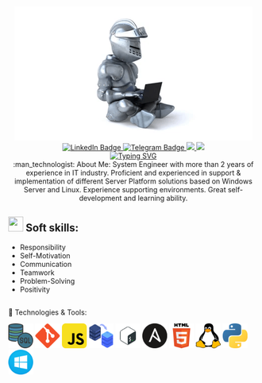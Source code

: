<div id="header" align="center">
  <img src="https://github.com/sergeikuz/sergeikuz/blob/main/08-55-43-_512.gif"/>
</div>
<div id="badges" align="center">

  
  <a href="https://www.linkedin.com/in/sergei-kuznetsov-901175281/">
    <img src="https://img.shields.io/badge/LinkedIn-blue?style=for-the-badge&logo=linkedin&logoColor=white" alt="LinkedIn Badge"/>
  </a>
 
  <a href="https://t.me/Sergei_kuznetco">
    <img src="https://img.shields.io/badge/Telegram-blue?style=for-the-badge&logo=telegram&logoColor=white" alt="Telegram Badge"/>
  </a>
  
  
  <a href="https://drive.google.com/file/d/1PBV4NfBbenBhnLlZR_t6J7Nh9O_pAPUU/view?usp=sharing">
    <img src="https://img.shields.io/badge/CV.ru-blue?style=for-the-badge"/>
  </a>
  
  <a href="https://drive.google.com/file/d/1PBV4NfBbenBhnLlZR_t6J7Nh9O_pAPUU/view?usp=sharing">
    <img src="https://img.shields.io/badge/CV.eng-blue?style=for-the-badge"/>
  </a>
 
 
</div>
<div id="badges" align="center">
<a href="https://git.io/typing-svg"><img src="https://readme-typing-svg.demolab.com?font=Fira+Code&pause=1000&color=12B5F7&width=435&lines=I+am+a+System+Administrator;" alt="Typing SVG" /></a>
</div>

<div id="badges" align="center">
:man_technologist: About Me:
System Engineer with more than 2 years of experience in IT industry.
Proficient and experienced in support & implementation of different
Server Platform solutions based on Windows Server and Linux.
Experience supporting environments. Great self-development and
learning ability.
</div>


## <img src = "https://cdn-icons-png.flaticon.com/512/6171/6171939.png" width="30" height="30"/> Soft skills:
- Responsibility
- Self-Motivation
- Communication
- Teamwork
- Problem-Solving
- Positivity
## 

:wrench: Technologies & Tools:


<div>
  <a href="https://github.com/sergeikuz/sql">
    <img src="https://github.com/sergeikuz/sergeikuz/blob/main/sql.png?raw=true" alt="Postman" width="50" height="50"/></a>
  </a>
  
 <a href="https://github.com/sergeikuz/git">
    <img src="https://github.com/sergeikuz/sergeikuz/blob/main/git.png?raw=true" alt="Postman" width="50" height="50"/></a>
  </a>
  <a href="https://github.com/sergeikuz/javascript">
    <img src="https://github.com/sergeikuz/sergeikuz/blob/main/javascript.png?raw=true" alt="Postman" width="50" height="50"/></a>
  </a>

  <a href="https://github.com/sergeikuz/web_services">
    <img src="https://github.com/sergeikuz/sergeikuz/blob/main/web_services.png?raw=true" alt="Postman" width="50" height="50"/></a>
  </a>
  <a href="https://github.com/sergeikuz/bash">
    <img src="https://github.com/sergeikuz/sergeikuz/blob/main/bash.png?raw=true" alt="Postman" width="50" height="50"/></a>
  </a>
  <a href="https://github.com/sergeikuz/ansible">
    <img src="https://github.com/sergeikuz/sergeikuz/blob/main/ansible.png?raw=true" alt="Postman" width="50" height="50"/></a>
  </a>
  <a href="https://github.com/sergeikuz/html">
    <img src="https://github.com/sergeikuz/sergeikuz/blob/main/html.png?raw=true" alt="Postman" width="50" height="50"/></a>
  </a>
  <a href="https://github.com/sergeikuz/linux">
    <img src="https://github.com/sergeikuz/sergeikuz/blob/main/linux.png?raw=true" alt="Postman" width="50" height="50"/></a>
  </a>
  <a href="https://github.com/sergeikuz/pyton">
    <img src="https://github.com/sergeikuz/sergeikuz/blob/main/pyton.png?raw=true" alt="Postman" width="50" height="50"/></a>
  </a>
  <a href="https://github.com/sergeikuz/windows">
    <img src="https://github.com/sergeikuz/sergeikuz/blob/main/windows.png?raw=true" alt="Postman" width="50" height="50"/></a>
  </a>
  
</div>
